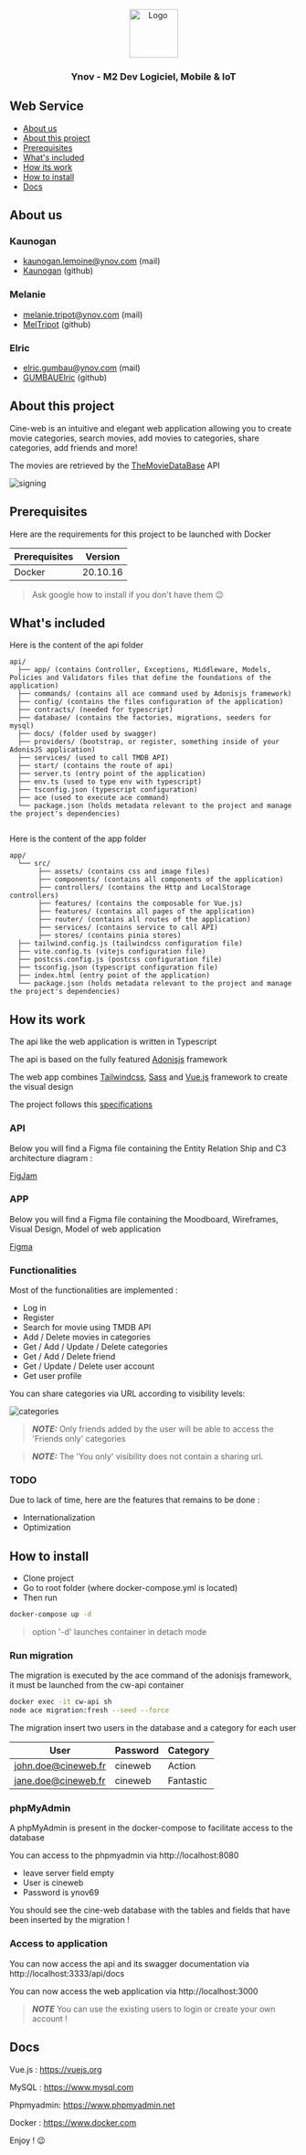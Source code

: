 <p align="center">
  <a href="https://example.com/">
    <img src="https://pbs.twimg.com/profile_images/979714483387092994/PMI-aUXp_400x400.jpg" alt="Logo" width=85 height=85>
  </a>

<h3 align="center">Ynov - M2 Dev Logiciel, Mobile & IoT</h3>
</p>

## Web Service

- [About us](#about-us)
- [About this project](#about-this-project)
- [Prerequisites](#prerequisites)
- [What's included](#whats-included)
- [How its work](#how-its-work)
- [How to install](#how-to-install)
- [Docs](#docs)

## About us

### Kaunogan

- kaunogan.lemoine@ynov.com (mail)
- [Kaunogan](https://github.com/Kaunogan) (github)

### Melanie

- melanie.tripot@ynov.com (mail)
- [MelTripot](https://github.com/MelTripot) (github)


### Elric

- elric.gumbau@ynov.com (mail)
- [GUMBAUElric](https://github.com/GUMBAUElric) (github)

## About this project

Cine-web is an intuitive and elegant web application allowing you to create movie categories, 
search movies, add movies to categories, share categories, add friends and more!

The movies are retrieved by the [TheMovieDataBase](https://www.themoviedb.org/?language=en) API

![signing](./assets/signin.png)

## Prerequisites

Here are the requirements for this project to be launched with Docker

| Prerequisites | Version  |              
|---------------|----------|
| Docker        | 20.10.16 |

> Ask google how to install if you don't have them 😉

## What's included

Here is the content of the api folder

```text
api/
  ├── app/ (contains Controller, Exceptions, Middleware, Models, Policies and Validators files that define the foundations of the application)
  ├── commands/ (contains all ace command used by Adonisjs framework)
  ├── config/ (contains the files configuration of the application)
  ├── contracts/ (needed for typescript)
  ├── database/ (contains the factories, migrations, seeders for mysql)
  ├── docs/ (folder used by swagger)
  ├── providers/ (bootstrap, or register, something inside of your AdonisJS application)
  ├── services/ (used to call TMDB API)
  ├── start/ (contains the route of api)
  ├── server.ts (entry point of the application)
  ├── env.ts (used to type env with typescript)
  ├── tsconfig.json (typescript configuration)
  ├── ace (used to execute ace command)
  └── package.json (holds metadata relevant to the project and manage the project's dependencies)
  
```

Here is the content of the app folder

```text
app/
  └── src/
       ├── assets/ (contains css and image files)
       ├── components/ (contains all components of the application)
       ├── controllers/ (contains the Http and LocalStorage controllers)
       ├── features/ (contains the composable for Vue.js)
       ├── features/ (contains all pages of the application)
       ├── router/ (contains all routes of the application)
       ├── services/ (contains service to call API)
       ├── stores/ (contains pinia stores)
  ├── tailwind.config.js (tailwindcss configuration file)
  ├── vite.config.ts (vitejs configuration file)
  ├── postcss.config.js (postcss configuration file)
  ├── tsconfig.json (typescript configuration file)
  ├── index.html (entry point of the application)
  └── package.json (holds metadata relevant to the project and manage the project's dependencies)

```

## How its work

The api like the web application is written in Typescript

The api is based on the fully featured [Adonisjs](https://adonisjs.com/) framework

The web app combines [Tailwindcss](https://tailwindcss.com/), [Sass](https://sass-lang.com/) and [Vue.js](https://vuejs.org/) framework
to create the visual design

The project follows this [specifications](https://moodle.ynov.com/pluginfile.php/554817/mod_resource/content/1/Projet%20Web%20Services%20-%20Consignes.pdf)

### API

Below you will find a Figma file containing the Entity Relation Ship and C3 architecture diagram :

[FigJam](https://www.figma.com/file/eu7VK8bDOoIkOdTrZrC72r/Ynov---CineWeb?node-id=0%3A1)

### APP

Below you will find a Figma file containing the Moodboard, Wireframes, Visual Design, Model of web application

[Figma](https://www.figma.com/file/1PNsc7OgLstJWSRTO4OhCL/Ynov---CineWeb?node-id=8%3A55)

### Functionalities

Most of the functionalities are implemented :

- Log in
- Register
- Search for movie using TMDB API
- Add / Delete movies in categories
- Get / Add / Update / Delete categories
- Get / Add / Delete friend
- Get / Update / Delete user account 
- Get user profile

You can share categories via URL according to visibility levels:

![categories](./assets/categories.png)


> **_NOTE:_** Only friends added by the user will be able to access the 'Friends only' categories

> **_NOTE:_** The 'You only' visibility does not contain a sharing url.

### TODO

Due to lack of time, here are the features that remains to be done :

- Internationalization
- Optimization

## How to install

- Clone project
- Go to root folder (where docker-compose.yml is located)
- Then run

```bash
docker-compose up -d
```

> option '-d' launches container in detach mode


### Run migration

The migration is executed by the ace command of the adonisjs framework, it must be launched from the cw-api container

```bash
docker exec -it cw-api sh
node ace migration:fresh --seed --force
```
The migration insert two users in the database and a category for each user

| User                | Password | Category  |              
|---------------------|----------|-----------|
| john.doe@cineweb.fr | cineweb  | Action    |
| jane.doe@cineweb.fr | cineweb  | Fantastic |

### phpMyAdmin

A phpMyAdmin is present in the docker-compose to facilitate access to the database

You can access to the phpmyadmin via http://localhost:8080

- leave server field empty
- User is cineweb
- Password is ynov69

You should see the cine-web database with the tables and fields that have been inserted 
by the migration !

### Access to application

You can now access the api and its swagger documentation via http://localhost:3333/api/docs

You can now access the web application via http://localhost:3000

> **_NOTE_** You can use the existing users to login or create your own account !

## Docs

Vue.js : https://vuejs.org

MySQL : https://www.mysql.com

Phpmyadmin: https://www.phpmyadmin.net

Docker : https://www.docker.com

Enjoy ! 😉
